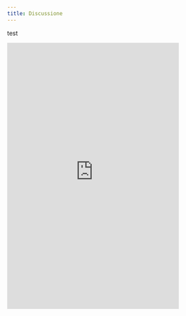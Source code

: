```yaml
---
title: Discussione
---
```


test
<iframe src="https://www.watch2gether.com/rooms/italiano-hk81rf6s4pymzg5vy9?app=1" width="400" height="620" frameborder="0">

https://www.watch2gether.com/rooms/italiano-hk81rf6s4pymzg5vy9

# Discussione

{% include disqus.html %}
